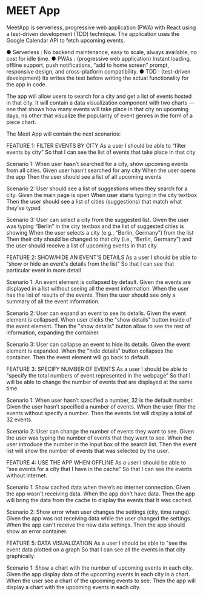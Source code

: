 # MEET App

MeetApp is serverless, progressive web application (PWA) with React using a test-driven development (TDD) technique. The application uses the Google
Calendar API to fetch upcoming events.

● Serverless : No backend maintenance, easy to scale, always available, no cost for idle time.
● PWAs : (progressive web application) Instant loading, offline support, push notifications, “add to home screen” prompt, responsive design, and cross-platform compatibility.
● TDD : (test-driven development) Its writes the test before writing the actual functionality for the app in code.

The app will allow users to search for a city and get a list of events hosted in that city. It will contain a data visualization component with two
charts —one that shows how many events will take place in that city on upcoming days, ns other that visualize the popularity of event genres in the form of a piece chart.

The Meet App will contain the next scenarios:

FEATURE 1: FILTER EVENTS BY CITY
As a user
I should be able to “filter events by city”
So that I can see the list of events that take place in that city

Scenario 1: When user hasn’t searched for a city, show upcoming events from all cities.
Given user hasn’t searched for any city
When the user opens the app
Then the user should see a list of all upcoming events

Scenario 2: User should see a list of suggestions when they search for a city.
Given the main page is open
When user starts typing in the city textbox
Then the user should see a list of cities (suggestions) that match what they’ve typed

Scenario 3: User can select a city from the suggested list.
Given the user was typing “Berlin” in the city textbox and the list of suggested cities is showing
When the user selects a city (e.g., “Berlin, Germany”) from the list
Then their city should be changed to that city (i.e., “Berlin, Germany”) and the user should receive a list of upcoming events in that city

FEATURE 2: SHOW/HIDE AN EVENT’S DETAILS
As a user
I should be able to “show or hide an event's details from the list”
So that I can see that particular event in more detail

Scenario 1: An event element is collapsed by default.
Given the events are displayed in a list without seeing all the event information.
When the user has the list of results of the events.
Then the user should see only a summary of all the event information.

Scenario 2: User can expand an event to see its details.
Given the event element is collapsed.
When user clicks the "show details" button inside of the event element.
Then the "show details" button allow to see the rest of information, expanding the container.

Scenario 3: User can collapse an event to hide its details.
Given the event element is expanded.
When the "hide details" button collapses the container.
Then the event element will go back to default.

FEATURE 3: SPECIFY NUMBER OF EVENTS
As a user
I should be able to “specify the total numbers of event represented in the webpage”
So that I will be able to change the number of events that are displayed at the same time.

Scenario 1: When user hasn’t specified a number, 32 is the default number.
Given the user hasn’t specified a number of events.
When the user filter the events without specify a number.
Then the events list will display a total of 32 events.

Scenario 2: User can change the number of events they want to see.
Given the user was typing the number of events that they want to see.
When the user introduce the number in the input box of the search list.
Then the event list will show the number of events that was selected by the user.

FEATURE 4: USE THE APP WHEN OFFLINE
As a user
I should be able to “see events for a city that I have in the cache”
So that I can see the events without internet.

Scenario 1: Show cached data when there’s no internet connection.
Given the app wasn't receiving data.
When the app don't have data.
Then the app will bring the data from the cache to display the events that It was cached.

Scenario 2: Show error when user changes the settings (city, time range).
Given the app was not receiving data while the user changed the settings.
When the app can't receive the new data settings.
Then the app should show an error container.

FEATURE 5: DATA VISUALIZATION
As a user
I should be able to "see the event data plotted on a graph
So that I can see all the events in that city graphically.

Scenario 1: Show a chart with the number of upcoming events in each city.
Given the app display data of the upcoming events in each city in a chart.
When the user see a chart of the upcoming events to see.
Then the app will display a chart with the upcoming events in each city.
